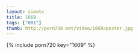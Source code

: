 ```yaml
--- 
layout: sieutv
title: 1669
tags: ["001"]
thumb: http://porn720.net/video/1669/poster.jpg
---
```

{% include porn720 key="1669" %} 
